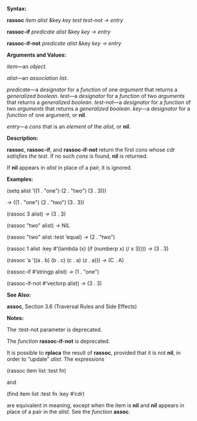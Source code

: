  

**Syntax:** 

**rassoc** *item alist* &key *key test test-not → entry* 

**rassoc-if** *predicate alist* &key *key → entry* 

**rassoc-if-not** *predicate alist* &key *key → entry* 

**Arguments and Values:** 

*item*—an *object*. 

*alist*—an *association list*. 

*predicate*—a *designator* for a *function* of one *argument* that returns a *generalized boolean*. *test*—a *designator* for a *function* of two *arguments* that returns a *generalized boolean*. *test-not*—a *designator* for a *function* of two *arguments* that returns a *generalized boolean*. *key*—a *designator* for a *function* of one argument, or **nil**. 

*entry*—a *cons* that is an *element* of the *alist*, or **nil**. 



 

 

**Description:** 

**rassoc**, **rassoc-if**, and **rassoc-if-not** return the first *cons* whose *cdr satisfies the test*. If no such *cons* is found, **nil** is returned. 

If **nil** appears in *alist* in place of a pair, it is ignored. 

**Examples:** 

(setq alist ’((1 . "one") (2 . "two") (3 . 3))) 

*→* ((1 . "one") (2 . "two") (3 . 3)) 

(rassoc 3 alist) *→* (3 . 3) 

(rassoc "two" alist) *→* NIL 

(rassoc "two" alist :test ’equal) *→* (2 . "two") 

(rassoc 1 alist :key #’(lambda (x) (if (numberp x) (/ x 3)))) *→* (3 . 3) 

(rassoc ’a ’((a . b) (b . c) (c . a) (z . a))) *→* (C . A) 

(rassoc-if #’stringp alist) *→* (1 . "one") 

(rassoc-if-not #’vectorp alist) *→* (3 . 3) 

**See Also:** 

**assoc**, Section 3.6 (Traversal Rules and Side Effects) 

**Notes:** 

The :test-not parameter is deprecated. 

The *function* **rassoc-if-not** is deprecated. 

It is possible to **rplaca** the result of **rassoc**, provided that it is not **nil**, in order to “update” *alist*. The expressions 

(rassoc item list :test fn) 

and 

(find item list :test fn :key #’cdr) 

are equivalent in meaning, except when the item is **nil** and **nil** appears in place of a pair in the *alist*. See the *function* **assoc**. 


